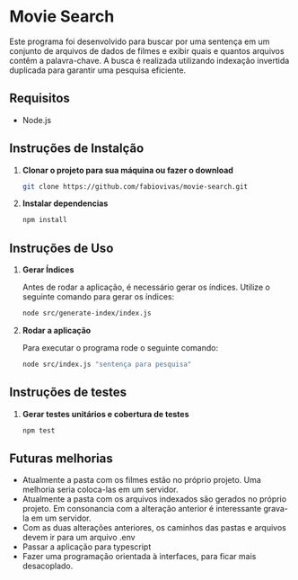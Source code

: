 # Movie Search

Este programa foi desenvolvido para buscar por uma sentença em um conjunto de arquivos de dados de filmes e exibir quais e quantos arquivos contêm a palavra-chave. A busca é realizada utilizando indexação invertida duplicada para garantir uma pesquisa eficiente.

## Requisitos

- Node.js

## Instruções de Instalção

1. **Clonar o projeto para sua máquina ou fazer o download**
    ```bash
   git clone https://github.com/fabiovivas/movie-search.git

2. **Instalar dependencias**
    ```bash
   npm install

## Instruções de Uso

1. **Gerar Índices**

   Antes de rodar a aplicação, é necessário gerar os índices. Utilize o seguinte comando para gerar os índices:

   ```bash
   node src/generate-index/index.js

2. **Rodar a aplicação**

   Para executar o programa rode o seguinte comando:

   ```bash
   node src/index.js "sentença para pesquisa"

## Instruções de testes

1. **Gerar testes unitários e cobertura de testes**
    ```bash
   npm test

## Futuras melhorias

- Atualmente a pasta com os filmes estão no próprio projeto. Uma melhoria seria coloca-las em um servidor.
- Atualmente a pasta com os arquivos indexados são gerados no próprio projeto. Em consonancia com a alteração anterior é interessante grava-la em um servidor.
- Com as duas alterações anteriores, os caminhos das pastas e arquivos devem ir para um arquivo .env
- Passar a aplicação para typescript
- Fazer uma programação orientada à interfaces, para ficar mais desacoplado.


